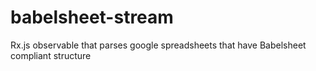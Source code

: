 # babelsheet-stream
Rx.js observable that parses google spreadsheets that have Babelsheet compliant structure
